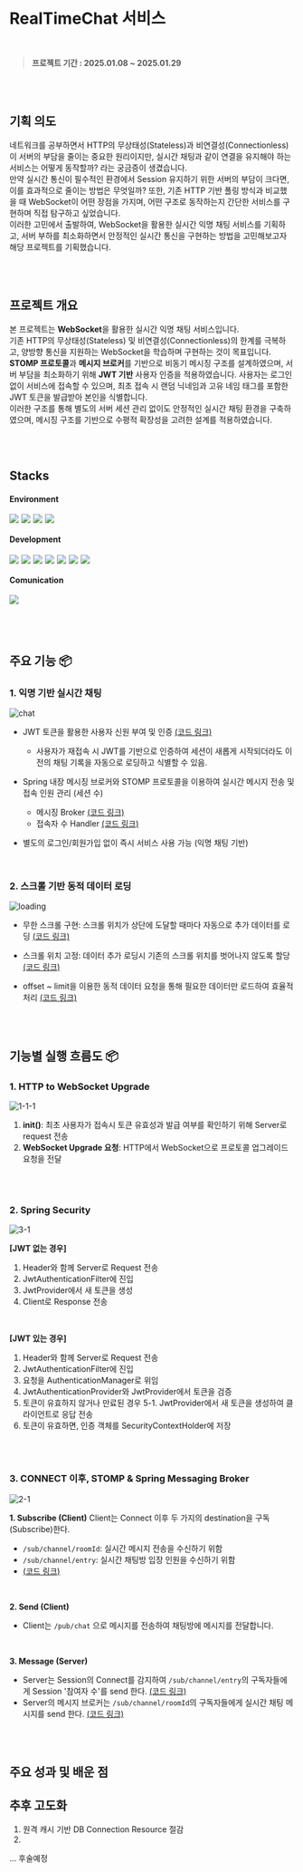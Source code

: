 # RealTimeChat 서비스

<br>

> <b style="color:#555555">프로젝트 기간 : 2025.01.08 ~ 2025.01.29</b>

<br/><br/>

## 기획 의도
네트워크를 공부하면서 HTTP의 무상태성(Stateless)과 비연결성(Connectionless)이 서버의 부담을 줄이는 중요한 원리이지만, 실시간 채팅과 같이 연결을 유지해야 하는 서비스는 어떻게 동작할까? 라는 궁금증이 생겼습니다. <br/>
만약 실시간 통신이 필수적인 환경에서 Session 유지하기 위한 서버의 부담이 크다면, 이를 효과적으로 줄이는 방법은 무엇일까? 또한, 기존 HTTP 기반 폴링 방식과 비교했을 때 WebSocket이 어떤 장점을 가지며, 어떤 구조로 동작하는지 간단한 서비스를 구현하며 직접 탐구하고 싶었습니다. <br/>
이러한 고민에서 출발하여, WebSocket을 활용한 실시간 익명 채팅 서비스를 기획하고, 서버 부하를 최소화하면서 안정적인 실시간 통신을 구현하는 방법을 고민해보고자 해당 프로젝트를 기획했습니다.

<br/><br/>


## 프로젝트 개요 
본 프로젝트는 **WebSocket**을 활용한 실시간 익명 채팅 서비스입니다. <br/>
기존 HTTP의 무상태성(Stateless) 및 비연결성(Connectionless)의 한계를 극복하고, 양방향 통신을 지원하는 WebSocket을 학습하며 구현하는 것이 목표입니다. <br/>
**STOMP 프로토콜**과 **메시지 브로커**를 기반으로 비동기 메시징 구조를 설계하였으며, 서버 부담을 최소화하기 위해 **JWT 기반** 사용자 인증을 적용하였습니다. 사용자는 로그인 없이 서비스에 접속할 수 있으며, 최초 접속 시 랜덤 닉네임과 고유 네임 태그를 포함한 JWT 토큰을 발급받아 본인을 식별합니다. <br/>
이러한 구조를 통해 별도의 서버 세션 관리 없이도 안정적인 실시간 채팅 환경을 구축하였으며, 메시징 구조를 기반으로 수평적 확장성을 고려한 설계를 적용하였습니다.

<br><br/>

## **Stacks**

#### **Environment**

<div style='display:flex;margin-bottom:20px'>
<img style="margin:0 5px 0 0" src="https://img.shields.io/badge/VScode-007ACC?style=for-the-badge&logo=visualstudio&logoColor=white">
<img style="margin:0 5px 0 0" src="https://img.shields.io/badge/intelliJ-000000?style=for-the-badge&logo=intellijidea&logoColor=white">
<img style="margin:0 5px 0 0" src="https://img.shields.io/badge/GIT-F05032?style=for-the-badge&logo=git&logoColor=white">
<img  style="margin:0 5px 0 0"src="https://img.shields.io/badge/GitHub-181717?style=for-the-badge&logo=github&logoColor=white">
</div>

#### **Development**

<div style='display:flex;margin-bottom:20px'>
<img style="margin:0 5px 0 0" src="https://img.shields.io/badge/java-007396?style=for-the-badge&logoColor=white">
<img style="margin:0 5px 0 0" src="https://img.shields.io/badge/javaScript-3178c6?style=for-the-badge&logo=javascript&logoColor=white">
<img style="margin:0 5px 0 0"src="https://img.shields.io/badge/springboot-6DB33F?style=for-the-badge&logo=springboot&logoColor=white">
<img style="margin:0 5px 0 0"src="https://img.shields.io/badge/springSecurity-6DB33F?style=for-the-badge&logo=springSecurity&logoColor=white">
<img style="margin:0 5px 0 0"src="https://img.shields.io/badge/jwt-8000FF?style=for-the-badge&logo=jwt&logoColor=white">
<img style="margin:0 5px 0 0"src="https://img.shields.io/badge/STOMP/WS-424242?style=for-the-badge&logo=STOMP/WS&logoColor=white">
<img style="margin:0 5px 0 0"src="https://img.shields.io/badge/JPA-04B431?style=for-the-badge&logo=hibernate&logoColor=white">
</div>

#### **Comunication**
<div style='display:flex;margin-bottom:20px'>
<img style="margin:0 5px 0 0" src="https://img.shields.io/badge/NOTION-000000?style=for-the-badge&logo=notion&logoColor=white">
</div>

<br/><br/>



## 주요 기능 📦

### 1. 익명 기반 실시간 채팅
![chat](https://github.com/user-attachments/assets/de1d7948-0904-4b8e-a1ee-63d804ab78c3)
- JWT 토큰을 활용한 사용자 신원 부여 및 인증 [(코드 링크)](https://github.com/wonseokLee97/realTimeChat/blob/fa5a668bd7ea3cca643b5f16cfa26272eae377a9/realTimeChat_Back-end/src/main/java/com/dev/realtimechat/infra/security/JwtProvider.java#L36C1-L49C1)
  - 사용자가 재접속 시 JWT를 기반으로 인증하여 세션이 새롭게 시작되더라도 이전의 채팅 기록을 자동으로 로딩하고 식별할 수 있음.
  
- Spring 내장 메시징 브로커와 STOMP 프로토콜을 이용하여 실시간 메시지 전송 및 접속 인원 관리 (세션 수)
  - 메시징 Broker [(코드 링크)](https://github.com/wonseokLee97/realTimeChat/blob/master/realTimeChat_Back-end/src/main/java/com/dev/realtimechat/presentation/ChatWebSocketController.java)
  - 접속자 수 Handler [(코드 링크)](https://github.com/wonseokLee97/realTimeChat/blob/fa5a668bd7ea3cca643b5f16cfa26272eae377a9/realTimeChat_Back-end/src/main/java/com/dev/realtimechat/infra/handler/StompListener.java#L10C1-L35C2)

- 별도의 로그인/회원가입 없이 즉시 서비스 사용 가능 (익명 채팅 기반)


<br/>

### 2. 스크롤 기반 동적 데이터 로딩
![loading](https://github.com/user-attachments/assets/8ecf1162-c946-48b7-b3c1-9fe187b5add6)
- 무한 스크롤 구현: 스크롤 위치가 상단에 도달할 때마다 자동으로 추가 데이터를 로딩 [(코드 링크)](https://github.com/wonseokLee97/realTimeChat/blob/fa5a668bd7ea3cca643b5f16cfa26272eae377a9/realTimeChat_Front-end/chat.js#L114C1-L147C6)
 
- 스크롤 위치 고정: 데이터 추가 로딩시 기존의 스크롤 위치를 벗어나지 않도록 할당 [(코드 링크)](https://github.com/wonseokLee97/realTimeChat/blob/fa5a668bd7ea3cca643b5f16cfa26272eae377a9/realTimeChat_Front-end/chat.js#L170C1-L181C1)
 
- offset ~ limit을 이용한 동적 데이터 요청을 통해 필요한 데이터만 로드하여 효율적 처리 [(코드 링크)](https://github.com/wonseokLee97/realTimeChat/blob/fa5a668bd7ea3cca643b5f16cfa26272eae377a9/realTimeChat_Back-end/src/main/java/com/dev/realtimechat/infra/repository/springdatajpa/SpringDataJpaChatRepository.java#L10C1-L24C2) 



<br/><br/>

## 기능별 실행 흐름도 📦

### 1. HTTP to WebSocket Upgrade
![1-1-1](https://github.com/user-attachments/assets/517d4880-8d48-4c62-99fc-33fe42968a41)


1. **init()**: 최초 사용자가 접속시 토큰 유효성과 발급 여부를 확인하기 위해 Server로 request 전송 
2. **WebSocket Upgrade 요청**: HTTP에서 WebSocket으로 프로토콜 업그레이드 요청을 전달

<br/><br/>


### 2. Spring Security 
![3-1](https://github.com/user-attachments/assets/656e5adf-fc65-41c6-a85c-50384de46885)

**[JWT 없는 경우]**
1. Header와 함께 Server로 Request 전송
2. JwtAuthenticationFilter에 진입
3. JwtProvider에서 새 토큰을 생성
4. Client로 Response 전송

<br/>

**[JWT 있는 경우]**
1. Header와 함께 Server로 Request 전송
2. JwtAuthenticationFilter에 진입
3. 요청을 AuthenticationManager로 위임
4. JwtAuthenticationProvider와 JwtProvider에서 토큰을 검증
5. 토큰이 유효하지 않거나 만료된 경우
   5-1. JwtProvider에서 새 토큰을 생성하여 클라이언트로 응답 전송
6. 토큰이 유효하면, 인증 객체를 SecurityContextHolder에 저장


<br/><br/>

### 3. CONNECT 이후, STOMP & Spring Messaging Broker
![2-1](https://github.com/user-attachments/assets/04bd1068-9112-4f39-b6f7-df48757d1c7b)

**1. Subscribe (Client)**
Client는 Connect 이후 두 가지의 destination을 구독(Subscribe)한다. 
- `/sub/channel/roomId`: 실시간 메시지 전송을 수신하기 위함
- `/sub/channel/entry`: 실시간 채팅방 입장 인원을 수신하기 위함
- [(코드 링크)](https://github.com/wonseokLee97/realTimeChat/blob/905bcdfa9ae08d63ea3f131a71e9f77660d661d9/realTimeChat_Front-end/chat.js#L50C1-L65C6)

<br/>

**2. Send (Client)**
- Client는 `/pub/chat` 으로 메시지를 전송하여 채팅방에 메시지를 전달합니다.

<br/>

**3. Message (Server)** 
- Server는 Session의 Connect를 감지하여 `/sub/channel/entry`의 구독자들에게 Session '참여자 수'를 send 한다. [(코드 링크)](https://github.com/wonseokLee97/realTimeChat/blob/fa5a668bd7ea3cca643b5f16cfa26272eae377a9/realTimeChat_Back-end/src/main/java/com/dev/realtimechat/infra/handler/StompListener.java#L10C1-L35C2)
- Server의 메시지 브로커는 `/sub/channel/roomId`의 구독자들에게 실시간 채팅 메시지를 send 한다. [(코드 링크)](https://github.com/wonseokLee97/realTimeChat/blob/fa5a668bd7ea3cca643b5f16cfa26272eae377a9/realTimeChat_Back-end/src/main/java/com/dev/realtimechat/presentation/ChatWebSocketController.java)






<br/><br/>


## 주요 성과 및 배운 점




## 추후 고도화 
1. 원격 캐시 기반 DB Connection Resource 절감
2. 

... 후술예정
